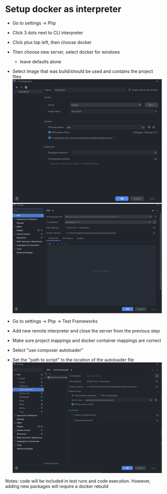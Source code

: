 # Setup docker as interpreter

- Go to settings -> Php
- Click 3 dots next to CLI interpreter
- Click plus top left, then choose docker
- Then choose new server, select docker for windows
  - leave defaults alone
- Select image that was build/should be used and contains the project files
![CLI Interpreter](images/Screenshot_20221122_021553.png)
![PHP Interpreter Setup](images/Screenshot_20221122_021458.png)

- Go to settings -> Php -> Test Frameworks
- Add new remote interpreter and close the server from the previous step
- Make sure project mappings and docker container mappings are correct
- Select "use composer autoloader"
- Set the "path to script" to the location of the autoloader file
![Test Framework Interpreter](images/Screenshot_20221123_122909.png)

Notes: code will be included in test runs and code execution. However, adding new packages will require a docker rebuild